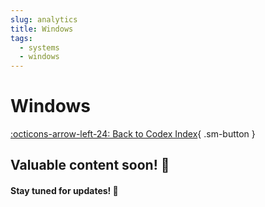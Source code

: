 ```yaml
---
slug: analytics
title: Windows
tags:
  - systems
  - windows
---
```


# **Windows**


[:octicons-arrow-left-24: Back to Codex Index](../index.md){ .sm-button }

## Valuable content soon! 🚀  
#### Stay tuned for updates! 🌟